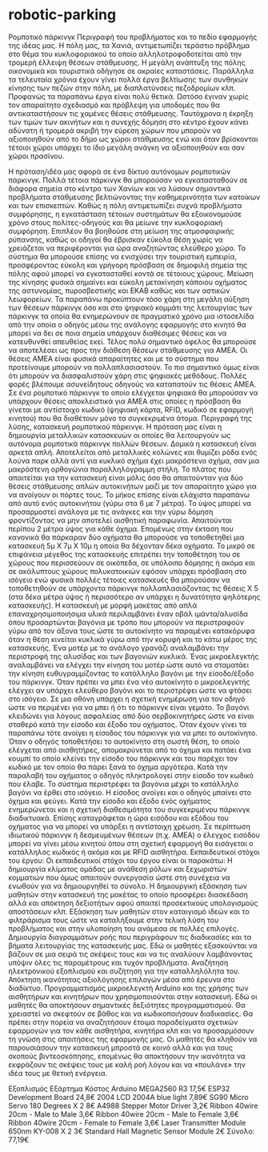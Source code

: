 # robotic-parking
Ρομποτικό πάρκινγκ
Περιγραφή του προβλήματος και το πεδίο εφαρμογής της ιδέας μας.
Η πόλη μας, τα Χανιά, αντιμετωπίζει τεράστιο πρόβλημα στο θέμα του κυκλοφοριακού το οποίο αλληλοτροφοδοτείται από την τρομερή έλλειψη θέσεων στάθμευσης. Η μεγάλη ανάπτυξη της πόλης οικονομικά και τουριστικά οδήγησε σε ακραίες καταστάσεις. Παράλληλα τα τελευταία χρόνια έχουν γίνει πολλά έργα βελτίωσης των συνθηκών κίνησης των πεζών στην πόλη, με διαπλατύνσεις πεζοδρομίων κλπ. Προφανώς τα παραπάνω έργα είναι πολύ θετικά. Ωστόσο έγιναν χωρίς τον απαραίτητο σχεδιασμό και πρόβλεψη για υποδομές που θα αντικαταστήσουν τις χαμένες θέσεις στάθμευσης. Ταυτόχρονα η έκρηξη των τιμών των ακινήτων και η συνεχής δόμηση στο κέντρο έχουν κάνει αδύνατη ή τρομερά ακριβή την εύρεση χώρων που μπορούν να αξιοποιηθούν από το δήμο ως χώροι στάθμευσης ενώ και όταν βρίσκονται τέτοιοι χώροι υπάρχει το ίδιο μεγάλη ανάγκη να αξιοποιηθούν και σαν χώροι πρασίνου.

Η πρόταση/ιδέα μας αφορά σε ένα δίκτυο αυτόνομων ρομποτικών πάρκινγκ. Πολλά τέτοια πάρκινγκ θα μπορούσαν να εγκατασταθούν σε διάφορα σημεία στο κέντρο των Χανίων και να λύσουν σημαντικά προβλήματα στάθμευσης βελτιώνοντας την καθημερινότητα των κατοίκων και των επισκεπτών. Καθώς η πόλη αντιμετωπίζει συχνά προβλήματα συμφόρησης, η εγκατάσταση τέτοιων συστημάτων θα εξοικονομούσε χρόνο στους πολίτες-οδηγούς και θα μείωνε την κυκλοφοριακή συμφόρηση. Επιπλέον  θα βοηθούσε στη μείωση της ατμοσφαιρικής ρύπανσης, καθώς οι οδηγοί θα έβρισκαν εύκολα θέση χωρίς να χρειάζεται να περιφέρονται για ώρα αναζητώντας ελεύθερο χώρο. Το σύστημα θα μπορούσε επίσης να ενισχύσει την τουριστική εμπειρία, προσφέροντας εύκολη και γρήγορη πρόσβαση σε δημοφιλή σημεία της πόλης αφού μπορεί να εγκατασταθεί κοντά σε τέτοιους χώρους. Μείωση της κίνησης φυσικά σημαίνει και εύκολη μετακίνηση κάποιου οχήματος της αστυνομίας, πυροσβεστικής και ΕΚΑΒ καθώς και των αστικών λεωφορείων. Τα παραπάνω προκύπτουν τόσο χάρη στη μεγάλη αύξηση των θέσεων πάρκινγκ όσο και στο ψηφιακό κομμάτι της λειτουργίας των πάρκινγκ τα οποία θα ενημερώνουν σε πραγματικό χρόνο μια ιστοσελίδα από την οποία ο οδηγός μέσω της ανάλογης εφαρμογής στο κινητό θα μπορεί να δει σε ποια σημεία υπάρχουν διαθέσιμες θέσεις και να κατευθυνθεί απευθείας εκεί. Τέλος πολύ σημαντικό όφελος θα μπορούσε να αποτελέσει ως προς την διάθεση θέσεων στάθμευσης για ΑΜΕΑ. Οι θέσεις ΑΜΕΑ είναι φυσικά απαραίτητες και με το σύστημα που προτείνουμε μπορούν να πολλαπλασιαστούν. Το πιο σημαντικό όμως είναι ότι μπορούν να διασφαλιστούν χάρη στις ψηφιακές μεθόδους. Πολλές φορές βλέπουμε ασυνείδητους οδηγούς να καταπατούν τις θέσεις ΑΜΕΑ. Σε ένα ρομποτικό πάρκινγκ το οποίο ελέγχεται ψηφιακά θα μπορούσαν να υπάρχουν θέσεις αποκλειστικά για ΑΜΕΑ στις οποίες η πρόσβαση θα γίνεται με αντίστοιχο κωδικό (ψηφιακή κάρτα, RFID, κωδικό σε εφαρμογή κινητού) που θα διαθέτουν μόνο τα συγκεκριμένα άτομα.
Περιγραφή της λύσης, κατασκευή ρομποτικού πάρκινγκ.
Η πρόταση μας είναι η δημιουργία μεταλλικών κατασκευών οι οποίες θα λειτουργούν ως αυτόνομα ρομποτικά πάρκινγκ πολλών θέσεων. Δομικά η κατασκευή είναι αρκετά απλή. Αποτελείται από μεταλλικές κολώνες και θυμίζει ρόδα ενός λούνα παρκ αλλά αντί για κυκλικό σχήμα έχει μακρόστενο σχήμα, σαν μια μακρόστενη ορθογώνια παραλληλόγραμμη στήλη. Το πλάτος που απαιτείται για την κατασκευή είναι μόλις όσο θα απαιτούνταν για δύο θέσεις στάθμευσης απλών αυτοκινήτων μαζί με τον απαραίτητο χώρο για να ανοίγουν οι πόρτες τους. Το μήκος επίσης είναι ελάχιστα παραπάνω από αυτό ενός αυτοκινήτου (γύρω στα 6 με 7 μέτρα). Το ύψος μπορεί να προσαρμοστεί ανάλογα με τις ανάγκες και την γύρω δόμηση φροντίζοντας να μην αποτελεί αισθητική παραφωνία. Απαιτούνται περίπου 2 μέτρα ύψος για κάθε όχημα. Επομένως στην έκταση που κανονικά θα πάρκαραν δύο οχήματα θα μπορούσε να τοποθετηθεί μια κατασκευή 5μ Χ 7μ Χ 10μ η οποία θα δέχονταν δέκα οχήματα.  Το μικρό σε επιφάνεια μέγεθος της κατασκευής επιτρέπει την τοποθέτηση του σε χώρους που περισσεύουν σε οικόπεδα, σε υπόλοιπο δόμησης ή ακόμα και σε ακάλυπτους χώρους πολυκατοικιών εφόσον υπάρχει πρόσβαση στο ισόγειο ενώ φυσικά πολλές τέτοιες κατασκευές θα μπορούσαν να τοποθετηθούν σε υπάρχοντα πάρκινγκ πολλαπλασιάζοντας τις θέσεις Χ 5 (στα δέκα μέτρα ύψος ή περισσότερο αν υπάρχει η δυνατότητα ψηλότερης κατασκευής).
Η κατασκευή με μορφή  μακέτας από απλά επαναχρησιμοποιήσιμα υλικά περιλαμβάνει έναν οβάλ ιμάντα/αλυσίδα όπου προσαρτώνται βαγόνια με τρόπο που μπορούν να περιστραφούν γύρω από τον άξονα τους ώστε το αυτοκίνητο να παραμένει κατακόρυφα όταν η θέση κινείται κυκλικά γύρω από την κορυφή και το κάτω μέρος της κατασκευής. Ένα μοτέρ με το ανάλογο γρανάζι αναλαμβάνει την περιστροφή της αλυσίδας και των βαγονιών κυκλικά. Ένας μικροελεγκτής αναλαμβάνει να ελέγχει την κίνηση του μοτέρ ώστε αυτό να σταματάει την κίνηση ευθυγραμμίζοντας το κατάλληλο βαγόνι με την είσοδο/έξοδο του πάρκινγκ. Όταν πρέπει να μπει ένα νέο αυτοκίνητο ο μικροελεγκτής ελέγχει αν υπάρχει ελεύθερο βαγόνι και το περιστρέφει ώστε να φτάσει στο ισόγειο. Σε μια οθόνη υπάρχει η σχετική ενημέρωση για τον οδηγό ώστε να περιμένει για να μπει ή ότι το πάρκινγκ είναι γεμάτο. Το βαγόνι κλειδώνει για λόγους ασφαλείας από δύο σερβοκινητήρες ώστε να είναι σταθερό κατά την είσοδο και έξοδο του οχήματος. Όταν έχουν γίνει τα παραπάνω τότε ανοίγει η είσοδος του πάρκινγκ για να μπει το αυτοκίνητο. Όταν ο οδηγός τοποθετήσει το αυτοκίνητο στη σωστή θέση, το οποίο ελέγχεται από αισθητήρες, απομακρύνεται από το όχημα και πατάει ένα κουμπί το οποίο κλείνει την είσοδο του πάρκινγκ και του παρέχει τον κωδικό με τον οποίο θα πάρει ξανά το όχημα αργότερα.  Κατά την παραλαβή του οχήματος ο οδηγός πληκτρολογεί στην είσοδο τον κωδικό που έλαβε. Το σύστημα περιστρέφει τα βαγόνια μέχρι το κατάλληλο βαγόνι να έρθει στο ισόγειο. Η είσοδος ανοίγει και ο οδηγός μπαίνει στο όχημα και φεύγει. Κατά την είσοδο και έξοδο ενός οχήματος ενημερώνεται και η σχετική διαθεσιμότητα του συγκεκριμένου πάρκινγκ διαδικτυακά. Επίσης καταγράφεται η ώρα εισόδου και εξόδου του οχήματος για να μπορεί να υπάρξει η αντίστοιχη χρέωση. Σε περίπτωση ιδιωτικού πάρκινγκ ή δεσμευμένων θέσεων (π.χ. ΑΜΕΑ) ο έλεγχος εισόδου μπορεί να γίνει μέσω κινητού όπου στη σχετική εφαρμογή θα εισάγεται ο κατάλληλος κωδικός ή ακόμα και με RFID αισθητήρα.
Εκπαιδευτικοί στόχοι του έργου:
Οι εκπαιδευτικοί στόχοι του έργου είναι οι παρακάτω:
Η δημιουργία κλίματος ομάδας με ανάθεση ρόλων και ξεχωριστών κομματιών που όμως απαιτούν συνεργασία ώστε στη συνέχεια να ενωθούν για να δημιουργηθεί το σύνολο.
Η δημιουργική εξάσκηση των μαθητών στην κατασκευή της μακέτας το οποίο προσφέρει διασκέδαση αλλά και απόκτηση δεξιοτήτων  αφού απαιτεί προσεκτικούς υπολογισμούς αποστάσεων κλπ.
Εξάσκηση των μαθητών στον καταιγισμό ιδεών και το φιλτράρισμα τους ώστε να καταλήξουμε στην τελική λύση του προβλήματος και στην υλοποίηση του ανάμεσα σε πολλές επιλογές.
Δημιουργία διαγραμμάτων ροής που περιγράφουν τις διαδικασίες και τα βήματα λειτουργίας της κατασκευής μας. Εδώ οι μαθητές εξασκούνται να βάζουν σε μια σειρά τις σκέψεις τους και να τις αναλύουν λαμβάνοντας υπόψιν όλες τις παραμέτρους και τυχόν προβλήματα.
Αναζήτηση ηλεκτρονικού εξοπλισμού και συζήτηση για την καταλληλόλητα του. Απόκτηση ικανότητας αξιολόγησης επιλογών μέσα από έρευνα στο διαδίκτυο.
Προγραμματισμός μικροελεγκτή Arduino και της χρήσης των αισθητήρων και κινητήρων που χρησιμοποιούνται στην κατασκευή. Εδώ οι μαθητές θα αποκτήσουν σημαντικές δεξιότητες προγραμματισμού. Θα χρειαστεί να σκεφτούν σε βάθος και να κωδικοποιήσουν διαδικασίες. Θα πρέπει στην πορεία να αναζητήσουν έτοιμα παραδείγματα σχετικών εφαρμογών για τον κάθε αισθητήρα, κινητήρα κλπ και να προσαρμόσουν τη γνώση στις απαιτήσεις της εφαρμογής μας.
Οι μαθητές θα κληθούν να παρουσιάσουν την κατασκευή μπροστά σε κοινό αλλά και για τους σκοπούς βιντεοσκόπησης, επομένως θα αποκτήσουν την ικανότητα να εκφράζουν τις σκέψεις τους με καλή ροή λόγου και να «πουλάνε» την ιδέα τους με θετική ενέργεια.
 
Εξοπλισμός
Εξάρτημα	Κόστος
Arduino MEGA2560 R3	17,5€
ESP32 Development Board	24,8€
2004 LCD 2004A blue light	7,89€
SG90 Micro Servo 180 Degrees X 2	8€
A4988 Stepper Motor Driver	3,2€
Ribbon 40wire 20cm - Male to Male	3,6€
Ribbon 40wire 20cm - Male to Female	3,6€
Ribbon 40wire 20cm - Female to Female	3,6€
Laser Transmitter Module 650nm KY-008 X 2	3€
Standard Hall Magnetic Sensor Module	2€
Σύνολο:	77,19€










